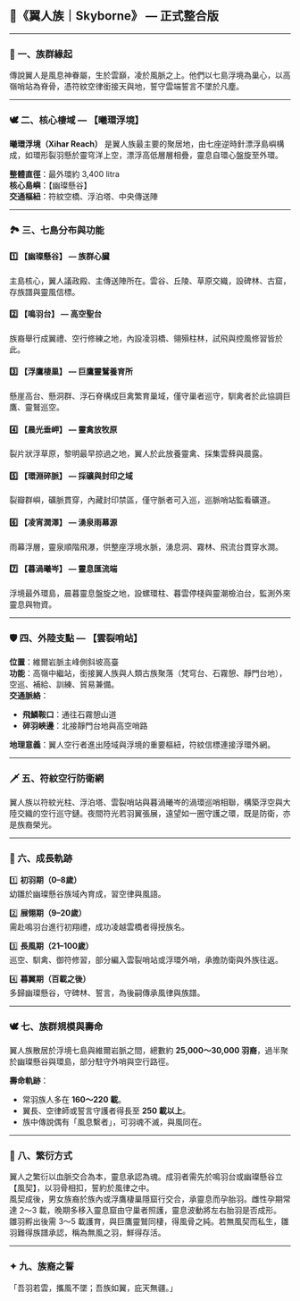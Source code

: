## 🪽《翼人族｜Skyborne》 — 正式整合版

---

### 📜 一、族群緣起

傳說翼人是風息神眷屬，生於雲巔，凌於風脈之上。他們以七島浮境為巢心，以高嶺哨站為脊骨，憑符紋空律銜接天與地，誓守雲端誓言不墜於凡塵。

---

### 🕊️ 二、核心棲域 — 【曦環浮境】

**曦環浮境（Xihar Reach）** 是翼人族最主要的聚居地，由七座逆時針漂浮島嶼構成，如環形裂羽懸於靈穹洋上空，漂浮高低層層相疊，靈息自環心盤旋至外環。

**整體直徑**：最外環約 3,400 litra  
**核心島嶼**：【幽璨懸谷】  
**交通樞紐**：符紋空橋、浮泊塔、中央傳送陣

---

### 🏞️ 三、七島分布與功能

#### 1️⃣ 【幽璨懸谷】 — 族群心臟
主島核心，翼人議政殿、主傳送陣所在。雲谷、丘陵、草原交織，設碑林、古窟，存族譜與靈風信標。

#### 2️⃣ 【鳴羽台】 — 高空聖台
族裔舉行成翼禮、空行修練之地，內設凌羽橋、翎殞柱林，試飛與控風修習皆於此。

#### 3️⃣ 【浮鷹棲巢】 — 巨鷹靈鷲養育所
懸崖高台、懸洞群、浮石脊構成巨禽繁育巢域，僅守巢者巡守，馴禽者於此協調巨鷹、靈鷲巡空。

#### 4️⃣ 【晨光垂岬】 — 靈禽放牧原
裂片狀浮草原，黎明最早掠過之地，翼人於此放養靈禽、採集雲蘚與晨露。

#### 5️⃣ 【環淵碎脈】 — 採礦與封印之域
裂瓣群嶼，礦脈貫穿，內藏封印禁區，僅守脈者可入巡，巡脈哨站監看礦道。

#### 6️⃣ 【凌宵潤澤】 — 湧泉雨幕源
雨幕浮層，靈泉順階飛瀑，供整座浮境水脈，湧息洞、霧林、飛流台貫穿水澗。

#### 7️⃣ 【暮渦曦岑】 — 靈息匯流端
浮境最外環島，晨暮靈息盤旋之地，設螺環柱、暮雲停棧與靈潮檢泊台，監測外來靈息與物資。

---

### 🛡️ 四、外陸支點 — 【雲裂哨站】

**位置**：維爾岩脈主峰側斜坡高臺  
**功能**：高嶺中繼站，銜接翼人族與人類古族聚落（梵穹台、石霧憩、靜門台地），空巡、補給、訓練、貿易兼備。  
**交通脈絡**：
- **飛鱗鞍口**：通往石霧憩山道
- **碎羽峽邊**：北接靜門台地與高空哨路

**地理意義**：翼人空行者進出陸域與浮境的重要樞紐，符紋信標連接浮環外網。

---

### 🗡️ 五、符紋空行防衛網

翼人族以符紋光柱、浮泊塔、雲裂哨站與暮渦曦岑的渦環巡哨相聯，構築浮空與大陸交織的空行巡守鏈。夜間符光若羽翼張展，遠望如一圈守護之環，既是防衛，亦是族裔榮光。

---

### 🧬 六、成長軌跡

1️⃣ **初羽期（0–8歲）**  
幼雛於幽璨懸谷族域內育成，習空律與風語。

2️⃣ **展翎期（9–20歲）**  
需赴鳴羽台進行初翔禮，成功凌越雲橋者得授族名。

3️⃣ **長風期（21–100歲）**  
巡空、馴禽、御符修習，部分編入雲裂哨站或浮環外哨，承擔防衛與外族往返。

4️⃣ **暮翼期（百載之後）**  
多歸幽璨懸谷，守碑林、誓言，為後嗣傳承風律與族譜。

---

### 🕊️ 七、族群規模與壽命

翼人族散居於浮境七島與維爾岩脈之間，總數約 **25,000～30,000 羽裔**，過半聚於幽璨懸谷與環島，部分駐守外哨與空行路徑。

**壽命軌跡**：
- 常羽族人多在 **160～220 載**。
- 翼長、空律師或誓言守護者得長至 **250 載以上**。
- 族中傳說偶有「風息繫者」，可羽魂不滅，與風同在。

---

### 🪽 八、繁衍方式

翼人之繁衍以血脈交合為本，靈息承認為魂。成羽者需先於鳴羽台或幽璨懸谷立【風契】，以羽骨相扣，誓約於風律之中。  
風契成後，男女族裔於族內或浮鷹棲巢隱窟行交合，承靈息而孕胎羽。雌性孕期常達 2～3 載，晚期多移入靈息窟由守巢者照護，靈息波動將左右胎羽是否成形。  
雛羽孵出後需 3～5 載護育，與巨鷹靈鷲同棲，得風骨之純。若無風契而私生，雛羽難得族譜承認，稱為無風之羽，鮮得存活。

---

### ✦ 九、族裔之誓

「吾羽若雲，攜風不墜；吾族如翼，庇天無疆。」
